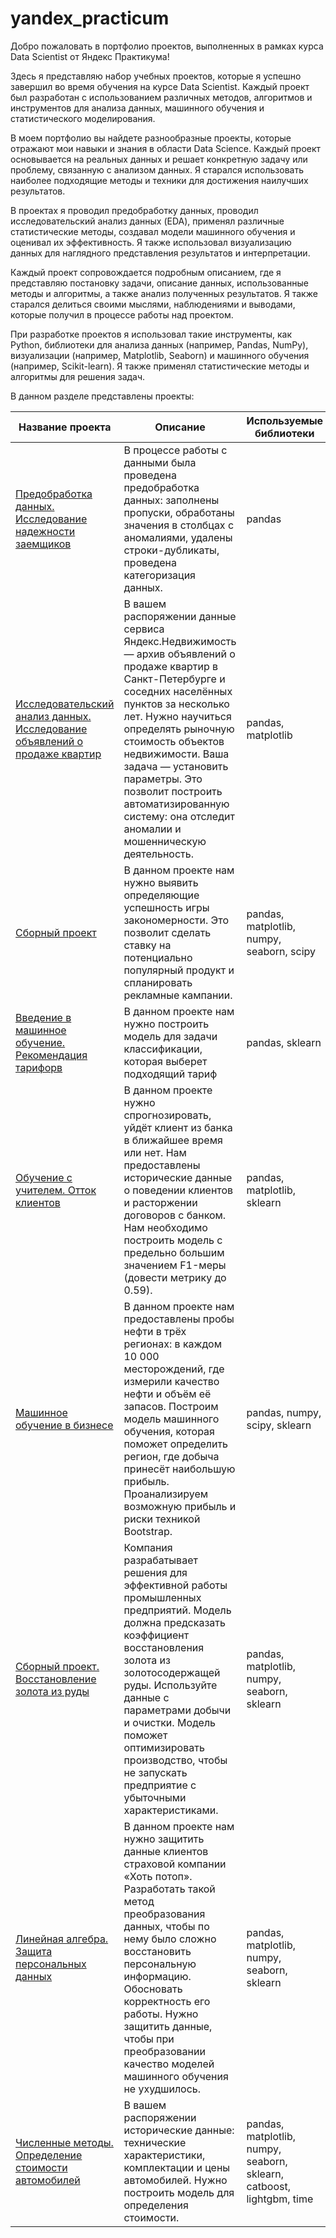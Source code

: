 # yandex_practicum

Добро пожаловать в портфолио проектов, выполненных в рамках курса Data Scientist от Яндекс Практикума!

Здесь я представляю набор учебных проектов, которые я успешно завершил во время обучения на курсе Data Scientist. Каждый проект был разработан с использованием различных методов, алгоритмов и инструментов для анализа данных, машинного обучения и статистического моделирования.

В моем портфолио вы найдете разнообразные проекты, которые отражают мои навыки и знания в области Data Science. Каждый проект основывается на реальных данных и решает конкретную задачу или проблему, связанную с анализом данных. Я старался использовать наиболее подходящие методы и техники для достижения наилучших результатов.

В проектах я проводил предобработку данных, проводил исследовательский анализ данных (EDA), применял различные статистические методы, создавал модели машинного обучения и оценивал их эффективность. Я также использовал визуализацию данных для наглядного представления результатов и интерпретации.

Каждый проект сопровождается подробным описанием, где я представляю постановку задачи, описание данных, использованные методы и алгоритмы, а также анализ полученных результатов. Я также старался делиться своими мыслями, наблюдениями и выводами, которые получил в процессе работы над проектом.

При разработке проектов я использовал такие инструменты, как Python, библиотеки для анализа данных (например, Pandas, NumPy), визуализации (например, Matplotlib, Seaborn) и машинного обучения (например, Scikit-learn). Я также применял статистические методы и алгоритмы для решения задач.

В данном разделе представлены проекты:

| Название проекта | Описание | Используемые библиотеки |
|----------|----------|----------|
| [Предобработка данных. Исследование надежности заемщиков](https://github.com/kirillnosow/yandex_practicum/blob/main/01%20Исследование%20надежности%20заемщиков/Предобработка%20данных.%20Исследование%20надежности%20заемщиков.ipynb)    | В процессе работы с данными была проведена предобработка данных: заполнены пропуски, обработаны значения в столбцах с аномалиями, удалены строки-дубликаты, проведена категоризация данных.   | pandas   |
| [Исследовательский анализ данных. Исследование объявлений о продаже квартир](https://github.com/kirillnosow/yandex_practicum/blob/main/02%20Исследование%20объявлений%20о%20продаже%20квартир/Исследовательский%20анализ%20данных.%20Исследование%20объявлений%20о%20продаже%20квартир.ipynb)    | В вашем распоряжении данные сервиса Яндекс.Недвижимость — архив объявлений о продаже квартир в Санкт-Петербурге и соседних населённых пунктов за несколько лет. Нужно научиться определять рыночную стоимость объектов недвижимости. Ваша задача — установить параметры. Это позволит построить автоматизированную систему: она отследит аномалии и мошенническую деятельность.   |  pandas, matplotlib   |
| [Сборный проект](https://github.com/kirillnosow/yandex_practicum/blob/main/03%20Сборный%20проект/Сборный%20проект%201.ipynb)    | В данном проекте нам нужно выявить определяющие успешность игры закономерности. Это позволит сделать ставку на потенциально популярный продукт и спланировать рекламные кампании.   | pandas, matplotlib, numpy, seaborn, scipy   |
| [Введение в машинное обучение. Рекомендация тарифорв](https://github.com/kirillnosow/yandex_practicum/blob/main/04%20Рекомендация%20тарифов/Введение%20в%20машинное%20обучение.%20Рекомендация%20тарифов.ipynb) | В данном проекте нам нужно построить модель для задачи классификации, которая выберет подходящий тариф | pandas, sklearn |
| [Обучение с учителем. Отток клиентов](https://github.com/kirillnosow/yandex_practicum/blob/main/05%20Отток%20клиентов/Обучение%20с%20учителем.%20Отток%20клиентов.ipynb) | В данном проекте нужно спрогнозировать, уйдёт клиент из банка в ближайшее время или нет. Нам предоставлены исторические данные о поведении клиентов и расторжении договоров с банком. Нам необходимо построить модель с предельно большим значением F1-меры (довести метрику до 0.59). | pandas, matplotlib, sklearn |
| [Машинное обучение в бизнесе](https://github.com/kirillnosow/yandex_practicum/blob/main/06%20Выбор%20локации%20для%20скважины/Машинное%20обучение%20в%20бизнесе.%20Выбор%20локации%20для%20скважины.ipynb) | В данном проекте нам предоставлены пробы нефти в трёх регионах: в каждом 10 000 месторождений, где измерили качество нефти и объём её запасов. Построим модель машинного обучения, которая поможет определить регион, где добыча принесёт наибольшую прибыль. Проанализируем возможную прибыль и риски техникой Bootstrap. | pandas, numpy, scipy, sklearn |
| [Сборный проект. Восстановление золота из руды](https://github.com/kirillnosow/yandex_practicum/blob/main/07%20Сборный%20проект/Восстановление%20золота%20из%20руды.%20Сборный%20проект%202.ipynb) | Компания разрабатывает решения для эффективной работы промышленных предприятий. Модель должна предсказать коэффициент восстановления золота из золотосодержащей руды. Используйте данные с параметрами добычи и очистки. Модель поможет оптимизировать производство, чтобы не запускать предприятие с убыточными характеристиками. | pandas, matplotlib, numpy, seaborn, sklearn |
| [Линейная алгебра. Защита персональных данных](https://github.com/kirillnosow/yandex_practicum/blob/main/08%20Защита%20персональных%20данных/Линейная%20алгебра.%20Защита%20персональных%20данных%20клиентов.ipynb) | В данном проекте нам нужно защитить данные клиентов страховой компании «Хоть потоп». Разработать такой метод преобразования данных, чтобы по нему было сложно восстановить персональную информацию. Обосновать корректность его работы. Нужно защитить данные, чтобы при преобразовании качество моделей машинного обучения не ухудшилось. | pandas, matplotlib, numpy, seaborn, sklearn | 
| [Численные методы. Определение стоимости автомобилей](https://github.com/kirillnosow/yandex_practicum/blob/main/09%20Определение%20стоимости%20автомобилей/Численные%20методы.%20Определение%20стоимости%20автомобилей.ipynb) | В вашем распоряжении исторические данные: технические характеристики, комплектации и цены автомобилей. Нужно построить модель для определения стоимости. | pandas, matplotlib, numpy, seaborn, sklearn, catboost, lightgbm, time |
